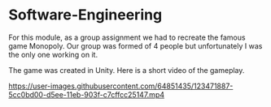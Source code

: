 # Software-Engineering

For this module, as a group assignment we had to recreate the famous game Monopoly. Our group was formed of 4 people but unfortunately I was the only one working on it.

The game was created in Unity. Here is a short video of the gameplay.



https://user-images.githubusercontent.com/64851435/123471887-5cc0bd00-d5ee-11eb-903f-c7cffcc25147.mp4

